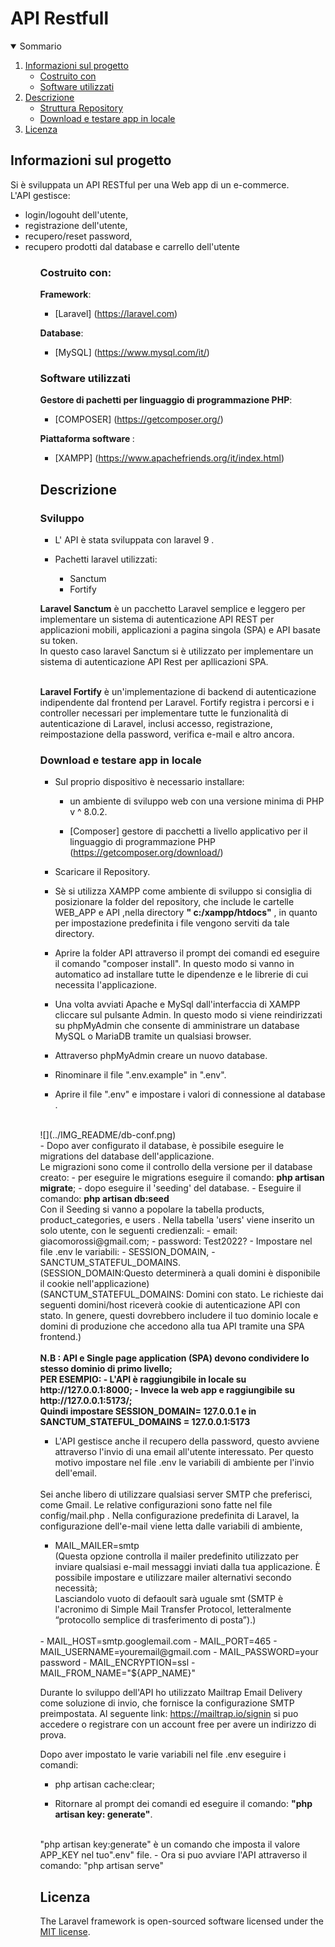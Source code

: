 <h1 algin="center">API Restfull</h1>

<details open="open">
  <summary>Sommario</summary>
  <ol>
    <li>
      <a href="#informazioni-sul-progetto">Informazioni sul progetto</a>
      <ul>
        <li><a href="#costruito-con">Costruito con</a></li>
         <li><a href="#software-utilizzati">Software utilizzati</a></li>
      </ul>
    </li>
   <li><a href="#descrizione">Descrizione</a>
     <ul>
        <li><a href="#struttura-repository">Struttura Repository</a></li>
        <li><a href="#Download-e-testare-app-in-locale">Download e testare app in locale</a></li>
      </ul>
    </li>
   <li><a href="#licenza">Licenza</a></li>
  <ol>
</details>

<!-- Informazioni sul progetto-->

## Informazioni sul progetto

Si è sviluppata un API RESTful per una Web app di un e-commerce. 
</br>
L'API  gestisce:
<ul>
<li> login/logouht dell'utente,</li>
<li> registrazione dell'utente,</li> 
<li>recupero/reset password,</li>
<li> recupero prodotti dal database e carrello dell'utente</li>
<ul>  

#### <h3>Costruito con:</h3>

<b>Framework</b>:

- [Laravel] (https://laravel.com)

<b>Database</b>:

- [MySQL] (https://www.mysql.com/it/)


#### <h3>Software utilizzati</h3>
      
 <b>Gestore di pachetti per linguaggio di programmazione PHP</b>:

- [COMPOSER] (https://getcomposer.org/)
      
 <b> Piattaforma software </b>:
      
 - [XAMPP] (https://www.apachefriends.org/it/index.html)
      
<!--Descrizione-->

## Descrizione

### Sviluppo
- L' API è stata sviluppata con laravel 9 .

- Pachetti laravel utilizzati:
   -  Sanctum
   - Fortify

<b>Laravel Sanctum</b> è un pacchetto Laravel semplice e leggero per implementare un sistema di autenticazione API REST per applicazioni mobili, applicazioni a pagina singola (SPA) e API basate su token.
<br>
In questo caso  laravel Sanctum si è utilizzato per implementare un sistema di autenticazione API Rest per apllicazioni SPA.

<br>
<b>Laravel Fortify</b> è un'implementazione di backend di autenticazione indipendente dal frontend per Laravel. Fortify registra i percorsi e i controller necessari per implementare tutte le funzionalità di autenticazione di Laravel, inclusi accesso, registrazione, reimpostazione della password, verifica e-mail e altro ancora.



### Download e testare app in locale

- Sul proprio dispositivo è necessario installare: 
  
   - un ambiente di sviluppo web con una versione minima di PHP v ^ 8.0.2.

   - [Composer] gestore di pacchetti a livello applicativo per il linguaggio di programmazione PHP (https://getcomposer.org/download/) 
   
- Scaricare il Repository.


- Sè si utilizza XAMPP come ambiente di sviluppo si consiglia di posizionare la folder del  repository, che include le cartelle WEB_APP e API ,nella directory <b>" c:/xampp/htdocs"</b> , in quanto per impostazione predefinita i file vengono serviti da tale directory.
- Aprire la folder API attraverso il prompt dei comandi ed eseguire il comando "composer install".
In questo modo si vanno in automatico ad installare tutte le dipendenze e le librerie di cui necessita l'applicazione.

- Una volta avviati Apache e MySql dall'interfaccia di XAMPP cliccare sul pulsante Admin. In questo modo si viene reindirizzati su phpMyAdmin
che consente di amministrare un database MySQL o MariaDB tramite un qualsiasi browser. 
- Attraverso phpMyAdmin creare un nuovo database.
- Rinominare il file ".env.example" in ".env". 
- Aprire il file ".env" e impostare i valori di connessione al database .
<br>
![](../IMG_README/db-conf.png)
<br>
- Dopo aver configurato il database, è possibile eseguire le migrations del database dell'applicazione.
<br>
Le migrazioni sono come il controllo della versione per 
il  database creato: 
   - per eseguire le migrations eseguire il comando: <b>php artisan migrate</b>;
   - dopo eseguire il 'seeding' del database.
     - Eseguire il comando: <b>php artisan db:seed</b> 
     </br>Con il Seeding si vanno a popolare la tabella products, product_categories, e users .
     Nella tabella 'users' viene inserito un solo utente, con  le seguenti credienzali: 
       - email: giacomorossi@gmail.com;
       - password: Test2022? 
  - Impostare nel file .env le variabili:
     - SESSION_DOMAIN,
     - SANCTUM_STATEFUL_DOMAINS.
     <br>
     (SESSION_DOMAIN:Questo determinerà a quali domini è disponibile il cookie nell'applicazione)
     </br>
     (SANCTUM_STATEFUL_DOMAINS: Domini con stato.
      Le richieste dai seguenti domini/host riceverà cookie di autenticazione API con stato. 
      In genere, questi dovrebbero includere il tuo dominio locale
      e domini di produzione che accedono alla tua API tramite una SPA frontend.)<br><br>
    <b>N.B : API e Single page application (SPA) devono condividere lo stesso dominio di primo livello;<br>
    PER ESEMPIO:
       - L'API è raggiungibile in locale  su http://127.0.0.1:8000;
       - Invece la web app e raggiungibile su http://127.0.0.1:5173/;<br>
      Quindi impostare SESSION_DOMAIN= 127.0.0.1 e in SANCTUM_STATEFUL_DOMAINS = 127.0.0.1:5173 
</b>

- L'API gestisce anche il recupero della password, questo avviene attraverso l'invio di una email all'utente interessato. Per questo motivo impostare nel file .env le variabili di ambiente per l'invio dell'email.
<br>
Sei anche libero di utilizzare qualsiasi server SMTP che preferisci, come Gmail. Le relative configurazioni sono fatte nel file config/mail.php . Nella configurazione predefinita di Laravel, la configurazione dell'e-mail viene letta dalle variabili di ambiente,

  - MAIL_MAILER=smtp
    <br>(Questa opzione controlla il mailer predefinito utilizzato per inviare qualsiasi e-mail
 messaggi inviati dalla tua applicazione. È possibile impostare e utilizzare mailer alternativi secondo necessità;<br>
 Lasciandolo vuoto di defaoult sarà uguale smt (SMTP è l'acronimo di Simple Mail Transfer Protocol, letteralmente “protocollo semplice di trasferimento di posta”).) 
 <br>
  - MAIL_HOST=smtp.googlemail.com
  - MAIL_PORT=465
  - MAIL_USERNAME=youremail@gmail.com
  - MAIL_PASSWORD=your password
  - MAIL_ENCRYPTION=ssl
  - MAIL_FROM_NAME="${APP_NAME}"
  
Durante lo sviluppo dell'API ho utilizzato  Mailtrap Email Delivery come soluzione di invio, che fornisce  la configurazione SMTP preimpostata.
Al seguente link: <a>https://mailtrap.io/signin</a> si puo accedere o registrare con un account free per avere un indirizzo di prova.


Dopo aver impostato le varie variabili nel file .env eseguire i comandi:
   - php artisan cache:clear;

- Ritornare al prompt dei comandi ed eseguire il comando: <b>"php artisan key: generate"</b>.
</br>
"php artisan key:generate" è un comando che imposta il valore APP_KEY nel tuo".env" file.
- Ora si puo avviare l'API attraverso il comando: "php artisan serve" 

## Licenza

The Laravel framework is open-sourced software licensed under the [MIT license](https://opensource.org/licenses/MIT).



